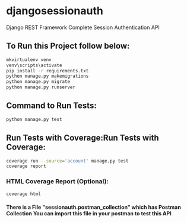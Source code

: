 # djangosessionauth
Django REST Framework Complete Session Authentication API

## To Run this Project follow below:

```bash
mkvirtualenv venv
venv\scripts\activate
pip install -r requirements.txt
python manage.py makemigrations
python manage.py migrate
python manage.py runserver
```

## Command to Run Tests:

```bash
python manage.py test
```

## Run Tests with Coverage:Run Tests with Coverage:

```bash
coverage run --source='account' manage.py test 
coverage report
```
### HTML Coverage Report (Optional):
```bash
coverage html
```

#### There is a File "sessionauth.postman_collection" which has Postman Collection You can import this file in your postman to test this API
